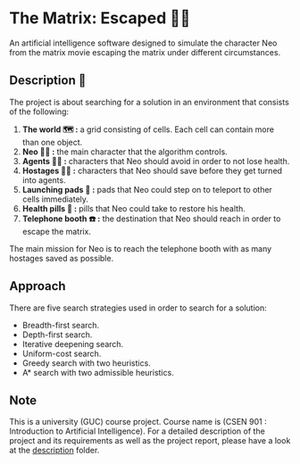 # The Matrix: Escaped :running_man:
An artificial intelligence software designed to simulate the character Neo from the matrix movie escaping the matrix under different circumstances.

## Description :memo:
The project is about searching for a solution in an environment that consists of the following:

1. **The world :world_map: :** a grid consisting of cells. Each cell can contain more than one object.
2. **Neo :superhero_man: :** the main character that the algorithm controls.
3. **Agents :man_pilot: :** characters that Neo should avoid in order to not lose health. 
4. **Hostages :standing_man: :** characters that Neo should save before they get turned into agents.
5. **Launching pads :door: :** pads that Neo could step on to teleport to other cells immediately.
6. **Health pills :pill: :** pills that Neo could take to restore his health.
7. **Telephone booth :telephone: :** the destination that Neo should reach in order to escape the matrix.

The main mission for Neo is to reach the telephone booth with as many hostages saved as possible.

## Approach
There are five search strategies used in order to search for a solution:

* Breadth-first search.
* Depth-first search.
* Iterative deepening search.
* Uniform-cost search.
* Greedy search with two heuristics.
* A* search with two admissible heuristics.

## Note
This is a university (GUC) course project. Course name is (CSEN 901 : Introduction to Artificial Intelligence). For a detailed description of the project and its requirements as well as the project report, please have a look at the [description](description) folder.
